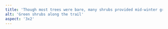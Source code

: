 ```yaml
---
title: 'Though most trees were bare, many shrubs provided mid-winter greenery'
alt: 'Green shrubs along the trail'
aspect: '3x2'
---
```

